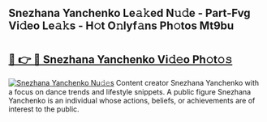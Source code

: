 ## Snezhana Yanchenko Le𝚊𝚔ed N𝚞𝚍e - Part-Fvg Vi𝚍eo Le𝚊𝚔s - H𝚘t O𝚗lyf𝚊ns Ph𝚘tos Mt9bu

# <h2><a href="http://hf5cttc.feru.top/?c=Snezhana+Yanchenko">🔗 👉 🔴 Snezhana Yanchenko Vi𝚍𝚎o Ph𝚘t𝚘𝚜</a></h2>

[![Snezhana Yanchenko Nu𝚍𝚎s](https://i.imgur.com/0TWrTi3.gif)](http://hf5cttc.feru.top/?c=Snezhana+Yanchenko)
Content creator Snezhana Yanchenko with a focus on dance trends and lifestyle snippets. A public figure Snezhana Yanchenko is an individual whose actions, beliefs, or achievements are of interest to the public. 
